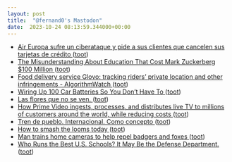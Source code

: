 ```yaml
---
layout: post
title:  "@fernand0's Mastodon"
date:  2023-10-24 08:13:59.344000+00:00
---
```

*  [Air Europa sufre un ciberataque y pide a sus clientes que cancelen sus tarjetas de crédito ](https://unaaldia.hispasec.com/2023/10/air-europa-sufre-un-ciberataque-y-pide-a-sus-clientes-que-cancelen-sus-tarjetas-de-credito.htm) ([toot](https://mastodon.social/@fernand0/111288991044753816))
*  [The Misunderstanding About Education That Cost Mark Zuckerberg $100 Million ](https://danmeyer.substack.com/p/the-misunderstanding-about-educatio) ([toot](https://mastodon.social/@fernand0/111288815437994511))
*  [Food delivery service Glovo: tracking riders’ private location and other infringements - AlgorithmWatch ](https://algorithmwatch.org/en/glovo-tracking-riders-location-infringements) ([toot](https://mastodon.social/@fernand0/111285743418890176))
*  [Wiring Up 100 Car Batteries So You Don’t Have To ](https://hackaday.com/2023/10/10/wiring-up-100-car-batteries-so-you-dont-have-to) ([toot](https://mastodon.social/@fernand0/111285441342497411))
*  [Las flores que no se ven. ](https://avecesunafoto.wordpress.com/2023/10/23/las-flores-que-no-se-ven) ([toot](https://mastodon.social/@fernand0/111285433593188917))
*  [How Prime Video ingests, processes, and distributes live TV to millions of customers around the world, while reducing costs ](https://www.primevideotech.com/video-streaming/how-prime-video-ingests-processes-and-distributes-live-tv-to-millions-of-customers-around-the-world-while-reducing-cost) ([toot](https://mastodon.social/@fernand0/111285262755368430))
*  [Tren de pueblo. Internacional. Como concepto ](https://mastodon.social/@fernand0/111285176252067854) ([toot](https://mastodon.social/@fernand0/111285176252067854))
*  [How to smash the looms today ](https://www.stltoday.com/how-to-smash-the-looms-today/article_81bdc24b-fa0f-5128-a36d-d6a19e26069d.htm) ([toot](https://mastodon.social/@fernand0/111285025407776650))
*  [Man trains home cameras to help repel badgers and foxes ](https://www.bbc.com/news/technology-6705317) ([toot](https://mastodon.social/@fernand0/111284749503870931))
*  [Who Runs the Best U.S. Schools? It May Be the Defense Department. ](https://www.nytimes.com/2023/10/10/us/schools-pandemic-defense-department.htm) ([toot](https://mastodon.social/@fernand0/111284493764055918))
